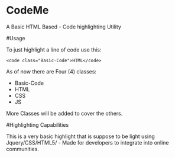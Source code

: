 # CodeMe
A Basic HTML Based -  Code highlighting Utility 


#Usage

To just highlight a line of code use this:

`<code class="Basic-Code">HTML</code>`


As of now there are Four (4) classes:

 - Basic-Code 
 - HTML
 - CSS
 - JS
 
More Classes will be added to cover the others. 


#Highlighting Capabilities

This is a very basic highlight that is suppose to be light using Jquery/CSS/HTML5/ - Made for developers to integrate into online communities.




  
